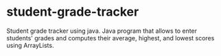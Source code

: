 # student-grade-tracker
Student grade tracker using java. Java program that allows to enter students' grades and computes their average, highest, and lowest scores using ArrayLists.
